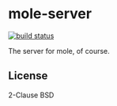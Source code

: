 mole-server
===========

[![build status](https://secure.travis-ci.org/calmh/mole-server.png)](http://travis-ci.org/calmh/mole-server)

The server for mole, of course.

License
-------

2-Clause BSD

